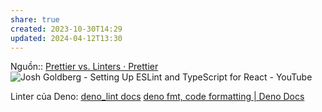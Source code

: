 ```yaml
---
share: true
created: 2023-10-30T14:29
updated: 2024-04-12T13:30
---
```

Nguồn:: [Prettier vs. Linters · Prettier](https://prettier.io/docs/en/comparison.html)
![Josh Goldberg - Setting Up ESLint and TypeScript for React - YouTube](https://youtu.be/sSJBeWPIipQ?si=agr41wAipsnr7CoD)

Linter của Deno: [deno\_lint docs](https://lint.deno.land/)
[deno fmt, code formatting | Deno Docs](https://docs.deno.com/runtime/manual/tools/formatter)